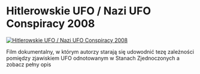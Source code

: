 Hitlerowskie UFO / Nazi UFO Conspiracy 2008 
=============
[![Hitlerowskie UFO / Nazi UFO Conspiracy 2008 ](http://vidos.pl/images/player.gif)](http://vidos.pl/hitlerowskie-ufo-nazi-ufo-conspiracy-2008)

 Film dokumentalny, w którym autorzy starają się udowodnić tezę zależności pomiędzy zjawiskiem UFO odnotowanym w Stanach Zjednoczonych a zobacz pełny opis
